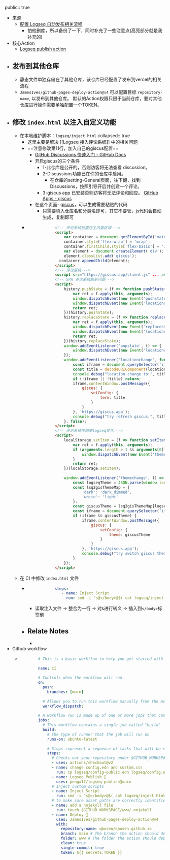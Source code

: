 public:: true

- 来源
	- [配置 Logseq 自动发布相关流程](https://logseq.abosen.top/#/page/%E9%85%8D%E7%BD%AE%20logseq%20%E8%87%AA%E5%8A%A8%E5%8F%91%E5%B8%83%E7%9B%B8%E5%85%B3%E6%B5%81%E7%A8%8B)
		- 怕他删库，所以备份了一下，同时补充了一些注意点(高亮部分就是我补充的)
- 核心Action
	- [Logseq publish action](https://github.com/marketplace/actions/logseq-publish)
- ## 发布到其他仓库
	- 静态文件单独存储在了其他仓库，该仓库已经配置了发布到vercel的相关流程
	- `JamesIves/github-pages-deploy-action@v4` 可以配置目标 `repository-name`, 以发布到其他仓库。
	  默认的Action权限只限于当前仓库，要对其他仓库进行操作需要单独配置一个TOKEN。
- ## 修改 `index.html` 以注入自定义功能
	- 在本地维护脚本：`logseq/inject.html`
	  collapsed:: true
		- 这里主要是解决 [[Logseq 接入评论系统]] 中的相关问题
		- ==注意修改第11行，加入自己的giscus配置==
			- [GitHub Discussions 快速入门 - GitHub Docs](https://docs.github.com/cn/discussions/quickstart)
			- 开启giscus的三个条件
				- 1-此仓库是公开的，否则访客将无法查看 discussion。
				- 2-Discussions功能已在你的仓库中启用。
					- 在仓库的setting-General页面，往下翻，找到Discussions，按照引导开启并创建一个评论。
				- 3-giscus app 已安装否则访客将无法评论和回应。 [GitHub Apps - giscus](https://github.com/apps/giscus)
			- 在这个页面- [giscus](https://giscus.app/zh-CN)，可以生成需要粘贴的代码
				- 只需要填入仓库名和分类名即可，其它不要管，js代码会自动生成，复制即可
		- ``` html
		  			  <!-- 评论系统放置在主内容区域 -->
		  			  <script>
		  			      var container = document.getElementById('main-content-container');
		  			      container.style['flex-wrap'] = 'wrap';
		  			      container.firstChild.style['flex-basis'] = '100%';
		  			      var element = document.createElement('div');
		  			      element.classList.add('giscus');
		  			  	container.appendChild(element);
		  			  </script>
		  			  <!-- 评论系统 -->
		  			  <script src="https://giscus.app/client.js" ... async></script>
		  			  <!-- SPA 评论系统刷新问题 -->
		  			  <script>
		  			      history.pushState = (f => function pushState() {
		  			          var ret = f.apply(this, arguments);
		  			          window.dispatchEvent(new Event('pushstate'));
		  			          window.dispatchEvent(new Event('locationchange'));
		  			          return ret;
		  			      })(history.pushState);
		  			      history.replaceState = (f => function replaceState() {
		  			          var ret = f.apply(this, arguments);
		  			          window.dispatchEvent(new Event('replacestate'));
		  			          window.dispatchEvent(new Event('locationchange'));
		  			          return ret;
		  			      })(history.replaceState);
		  			      window.addEventListener('popstate', () => {
		  			          window.dispatchEvent(new Event('locationchange'))
		  			      });
		  			      window.addEventListener('locationchange', function() {
		  			          const iframe = document.querySelector('iframe.giscus-frame');
		  			          const title = decodeURIComponent(location.hash.split('/').slice(-1)[0]);
		  			          console.debug("location change to:", title, iframe);
		  			          if (!iframe || !title) return;
		  			          iframe.contentWindow.postMessage({
		  			              giscus: {
		  			                  setConfig: {
		  			                      term: title
		  			                  }
		  			              }
		  			          }, 'https://giscus.app');
		  			          console.debug("try refresh giscus:", title);
		  			      }, false);
		  			  </script>
		  			  <!-- 评论系统主题随logseq变化 -->
		  			  <script>
		  			      localStorage.setItem = (f => function setItem() {
		  			          var ret = f.apply(this, arguments);
		  			          if (arguments.length > 1 && arguments[0] == 'theme') {
		  			              window.dispatchEvent(new Event('themechange'));
		  			          }
		  			          return ret;
		  			      })(localStorage.setItem);
		  			  
		  			      window.addEventListener('themechange', () => {
		  			          const logseqTheme = JSON.parse(window.localStorage.getItem('theme'));
		  			          const lsq2gisThemeMap = {
		  			              'dark': 'dark_dimmed',
		  			              'white': 'light'
		  			          };
		  			          const giscusTheme = lsq2gisThemeMap[logseqTheme];
		  			          const iframe = document.querySelector('iframe.giscus-frame');
		  			          if (iframe && giscusTheme) {
		  			              iframe.contentWindow.postMessage({
		  			                  giscus: {
		  			                      setConfig: {
		  			                          theme: giscusTheme
		  			                      }
		  			                  }
		  			              }, 'https://giscus.app');
		  			              console.debug("try switch giscus theme:", giscusTheme);
		  			          }
		  			      });
		  			  </script>
		  ```
	- 在 CI 中修改 `index.html` 文件
		- ``` yaml
		  			  steps:
		  			     - name: Inject Script
		  			       run: sed -i "s@</body>@$( cat logseq/inject.html | tr '\n' ' ' | sed 's@&@\\&@g' )</body>@"  www/index.html
		  ```
			- 读取注入文件 → 整合为一行 → 对`&`进行转义 → 插入到`</body>`标签前
		- Relate Notes
			-
			-
- Github workflow
	- ``` yml
	  		  # This is a basic workflow to help you get started with Actions
	  		  
	  		  name: CI
	  		  
	  		  # Controls when the workflow will run
	  		  on:
	  		    push:
	  		      branches: [main]
	  		  
	  		    # Allows you to run this workflow manually from the Actions tab
	  		    workflow_dispatch:
	  		  
	  		  # A workflow run is made up of one or more jobs that can run sequentially or in parallel
	  		  jobs:
	  		    # This workflow contains a single job called "build"
	  		    build:
	  		      # The type of runner that the job will run on
	  		      runs-on: ubuntu-latest
	  		  
	  		      # Steps represent a sequence of tasks that will be executed as part of the job
	  		      steps:
	  		        # Checks-out your repository under $GITHUB_WORKSPACE, so your job can access it
	  		        - uses: actions/checkout@v2
	  		        - name: change config.edn and custom.css
	  		          run: cp logseq/config-public.edn logseq/config.edn
	  		        - name: Logseq Publish 🚩
	  		          uses: pengx17/logseq-publish@main
	  		        # Inject custom scripts
	  		        - name: Inject Script
	  		          run: sed -i "s@</body>@$( cat logseq/inject.html | tr '\n' ' ' | sed 's@&@\\&@g' )</body>@"  www/index.html
	  		        # to make sure asset paths are correctly identified
	  		        - name: add a nojekyll file
	  		          run: touch $GITHUB_WORKSPACE/www/.nojekyll
	  		        - name: Deploy 🚀
	  		          uses: JamesIves/github-pages-deploy-action@v4
	  		          with:
	  		            repository-name: qbosen/qbosen.github.io
	  		            branch: main # The branch the action should deploy to.
	  		            folder: www # The folder the action should deploy.
	  		            clean: true
	  		            single-commit: true
	  		            token: ${{ secrets.TOKEN }}
	  ```